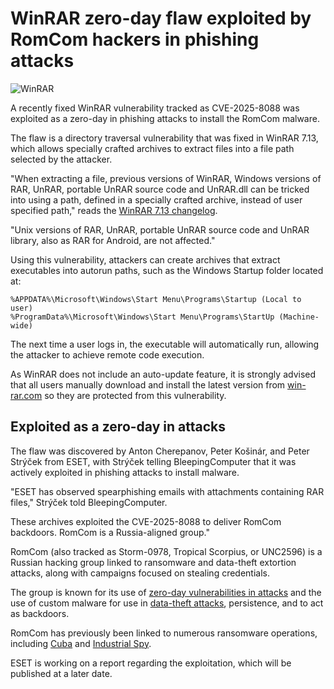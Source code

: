 # WinRAR zero-day flaw exploited by RomCom hackers in phishing attacks

![WinRAR](https://www.bleepstatic.com/content/hl-images/2023/10/18/winrar-malicious.png)

A recently fixed WinRAR vulnerability tracked as CVE-2025-8088 was exploited as a zero-day in phishing attacks to install the RomCom malware.

The flaw is a directory traversal vulnerability that was fixed in WinRAR 7.13, which allows specially crafted archives to extract files into a file path selected by the attacker.

"When extracting a file, previous versions of WinRAR, Windows versions of RAR, UnRAR, portable UnRAR source code and UnRAR.dll can be tricked into using a path, defined in a specially crafted archive, instead of user specified path," reads the [WinRAR 7.13 changelog](https://www.win-rar.com/singlenewsview.html?&L=0&tx%5Fttnews%5Btt%5Fnews%5D=283&cHash=a64b4a8f662d3639dec8d65f47bc93c5).

"Unix versions of RAR, UnRAR, portable UnRAR source code and UnRAR library, also as RAR for Android, are not affected."

Using this vulnerability, attackers can create archives that extract executables into autorun paths, such as the Windows Startup folder located at:

```
%APPDATA%\Microsoft\Windows\Start Menu\Programs\Startup (Local to user)
%ProgramData%\Microsoft\Windows\Start Menu\Programs\StartUp (Machine-wide)
```

The next time a user logs in, the executable will automatically run, allowing the attacker to achieve remote code execution.

As WinRAR does not include an auto-update feature, it is strongly advised that all users manually download and install the latest version from [win-rar.com](https://www.win-rar.com/) so they are protected from this vulnerability.

## Exploited as a zero-day in attacks

The flaw was discovered by Anton Cherepanov, Peter Košinár, and Peter Strýček from ESET, with Strýček telling BleepingComputer that it was actively exploited in phishing attacks to install malware.

"ESET has observed spearphishing emails with attachments containing RAR files," Strýček told BleepingComputer.

These archives exploited the CVE-2025-8088 to deliver RomCom backdoors. RomCom is a Russia-aligned group."

RomCom (also tracked as Storm-0978, Tropical Scorpius, or UNC2596) is a Russian hacking group linked to ransomware and data-theft extortion attacks, along with campaigns focused on stealing credentials.

The group is known for its use of [zero-day vulnerabilities in attacks](https://www.bleepingcomputer.com/news/security/firefox-and-windows-zero-days-exploited-by-russian-romcom-hackers/) and the use of custom malware for use in [data-theft attacks](https://www.bleepingcomputer.com/news/security/new-romcom-malware-variant-snipbot-spotted-in-data-theft-attacks/), persistence, and to act as backdoors.

RomCom has previously been linked to numerous ransomware operations, including [Cuba](https://www.bleepingcomputer.com/news/security/hacker-uses-new-rat-malware-in-cuba-ransomware-attacks/) and [Industrial Spy](https://www.bleepingcomputer.com/news/security/industrial-spy-data-extortion-market-gets-into-the-ransomware-game/).

ESET is working on a report regarding the exploitation, which will be published at a later date.